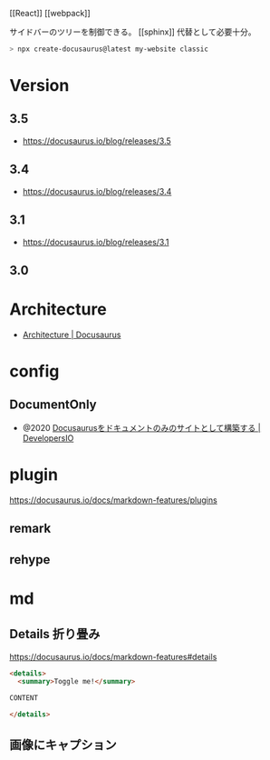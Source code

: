 [[React]] [[webpack]]

サイドバーのツリーを制御できる。
[[sphinx]] 代替として必要十分。

```sh
> npx create-docusaurus@latest my-website classic
```

# Version

## 3.5

- https://docusaurus.io/blog/releases/3.5

## 3.4

- https://docusaurus.io/blog/releases/3.4

## 3.1

- https://docusaurus.io/blog/releases/3.1

## 3.0

# Architecture

- [Architecture | Docusaurus](https://docusaurus.io/docs/advanced/architecture)

# config

## DocumentOnly

- @2020 [Docusaurusをドキュメントのみのサイトとして構築する | DevelopersIO](https://dev.classmethod.jp/articles/docusaurus-document-only-website/)

# plugin

https://docusaurus.io/docs/markdown-features/plugins

## remark

## rehype

# md

## Details 折り畳み

https://docusaurus.io/docs/markdown-features#details

```md
<details>
  <summary>Toggle me!</summary>

CONTENT

</details>
```

## 画像にキャプション
